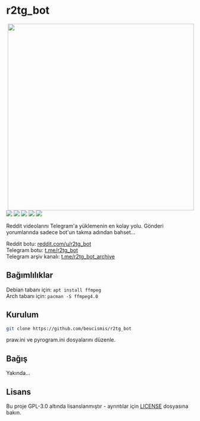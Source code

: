 # r2tg_bot

<img src="https://i.imgur.com/6FKwvXC.png" width="500" align="right">

<img src="https://img.shields.io/pypi/v/r2tg_bot"> <img src="https://img.shields.io/pypi/l/r2tg_bot"> <img src="https://img.shields.io/badge/-praw-FF4301"> <img src="https://img.shields.io/badge/-pyrogram-0088CC"> <img src="https://img.shields.io/badge/style-black-black?style=flat">

Reddit videolarını Telegram'a yüklemenin en kolay yolu. Gönderi yorumlarında sadece bot'un takma adından bahset... 

Reddit botu: [reddit.com/u/r2tg_bot](https://reddit.com/u/r2tg_bot) <br/>
Telegram botu: [t.me/r2tg_bot](https://t.me/r2tg_bot) <br/>
Telegram arşiv kanalı: [t.me/r2tg_bot_archive](https://t.me/s/r2tg_bot_archive)

## Bağımlılıklar
Debian tabanı için: `apt install ffmpeg` <br/>
Arch tabanı için: `pacman -S ffmpeg4.0`

## Kurulum
```sh
git clone https://github.com/beucismis/r2tg_bot
```
praw.ini ve pyrogram.ini dosyalarını düzenle.

## Bağış
Yakında...

## Lisans
Bu proje GPL-3.0 altında lisanslanmıştır - ayrıntılar için [LICENSE](LICENSE) dosyasına bakın.
